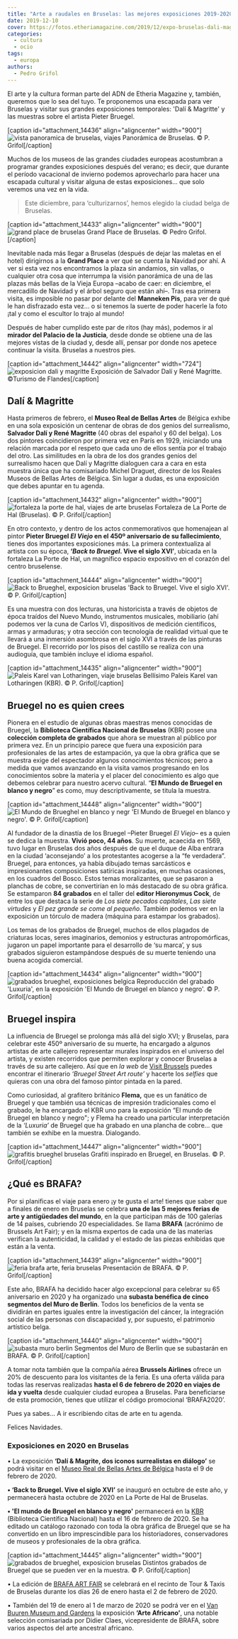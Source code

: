 ```yaml
---
title: "Arte a raudales en Bruselas: las mejores exposiciones 2019-2020"
date: 2019-12-10
cover: https://fotos.etheriamagazine.com/2019/12/expo-bruselas-dali-magritte.jpg
categories: 
  - cultura
  - ocio
tags: 
  - europa
authors: 
  - Pedro Grifol
---
```


El arte y la cultura forman parte del ADN de Etheria Magazine y, también, queremos que 
lo sea del tuyo. Te proponemos una escapada para ver Bruselas y visitar sus grandes 
exposiciones temporales: 'Dalí & Magritte' y las muestras sobre el artista Pieter 
Bruegel. 

\[caption id="attachment\_14436" align="aligncenter" width="900"\]![vista panoramica de bruselas, viajes](https://fotos.etheriamagazine.com/2019/11/vistas-Bruselas.jpg "Panorámica de Bruselas") Panorámica de Bruselas. © P. Grifol\[/caption\]

Muchos de los museos de las grandes ciudades europeas acostumbran a programar grandes exposiciones después del verano; es decir, que durante el período vacacional de invierno podemos aprovecharlo para hacer una escapada cultural y visitar alguna de estas exposiciones… que solo veremos una vez en la vida.

> Este diciembre, para ‘culturizarnos’, hemos elegido la ciudad belga de Bruselas. 

\[caption id="attachment\_14433" align="aligncenter" width="900"\]![grand place de bruselas](https://fotos.etheriamagazine.com/2019/11/Grand-place-Bruselas.jpg "Grand Place de Bruselas.") Grand Place de Bruselas. © Pedro Grifol.\[/caption\]

Inevitable nada más llegar a Bruselas (después de dejar las maletas en el hotel) dirigirnos a la **Grand Place** a ver qué se cuenta la Navidad por ahí. A ver si esta vez nos encontramos la plaza sin andamios, sin vallas, o cualquier otra cosa que interrumpa la visión panorámica de una de las plazas más bellas de la Vieja Europa –acabo de caer: en diciembre, el mercadillo de Navidad y el árbol seguro que están ahí–. Tras esa primera visita, es imposible no pasar por delante del **Manneken Pis**, para ver de qué le han disfrazado esta vez… o si tenemos la suerte de poder hacerle la foto ¡tal y como el escultor lo trajo al mundo!

Después de haber cumplido este par de ritos (hay más), podemos ir al **mirador del Palacio de la Justicia**, desde donde se obtiene una de las mejores vistas de la ciudad y, desde allí, pensar por donde nos apetece continuar la visita. Bruselas a nuestros pies.

\[caption id="attachment\_14442" align="aligncenter" width="724"\]![exposicion dali y magritte](https://fotos.etheriamagazine.com/2019/12/poster-expo-dali-y-Magritte.jpg "Exposición de Salvador Dalí y René Magritte.") Exposición de Salvador Dalí y René Magritte. ©Turismo de Flandes\[/caption\]

## Dalí & Magritte

Hasta primeros de febrero, el **Museo Real de Bellas Artes** de Bélgica exhibe en una sola exposición un centenar de obras de dos genios del surrealismo, **Salvador Dalí y René Magritte** (40 obras del español y 60 del belga). Los dos pintores coincidieron por primera vez en París en 1929, iniciando una relación marcada por el respeto que cada uno de ellos sentía por el trabajo del otro. Las similitudes en la obra de los dos grandes genios del surrealismo hacen que Dalí y Magritte dialoguen cara a cara en esta muestra única que ha comisariado Michel Draguet, director de los Reales Museos de Bellas Artes de Bélgica. Sin lugar a dudas, es una exposición que debes apuntar en tu agenda.

\[caption id="attachment\_14432" align="aligncenter" width="900"\]![fortaleza la porte de hal, viajes de arte bruselas](https://fotos.etheriamagazine.com/2019/11/bruselas-puerta-hal.jpg "Fortaleza de La Porte de Hal (Bruselas)") Fortaleza de La Porte de Hal (Bruselas). © P. Grifol\[/caption\]

En otro contexto, y dentro de los actos conmemorativos que homenajean al pintor **Pieter Bruegel _El Viejo_ en el 450º aniversario de su fallecimiento**, tienes dos importantes exposiciones más. La primera contextualiza al artista con su época, **‘_Back to Bruegel_. Vive el siglo XVI’**, ubicada en la fortaleza La Porte de Hal, un magnífico espacio expositivo en el corazón del centro bruselense.

\[caption id="attachment\_14444" align="aligncenter" width="900"\]![Back to Brueghel, exposicion bruselas](https://fotos.etheriamagazine.com/2019/12/back-to-brueghel-bruselas.jpg "'Back to Brueghel. Vive el siglo XVI'.") 'Back to Bruegel. Vive el siglo XVI'. © P. Grifol\[/caption\]

Es una muestra con dos lecturas, una historicista a través de objetos de época traídos del Nuevo Mundo, instrumentos musicales, mobiliario (ahí podemos ver la cuna de Carlos V), dispositivos de medición científicos, armas y armaduras; y otra sección con tecnología de realidad virtual que te llevará a una inmersión asombrosa en el siglo XVI a través de las pinturas de Bruegel. El recorrido por los pisos del castillo se realiza con una audioguía, que también incluye el idioma español.

\[caption id="attachment\_14435" align="aligncenter" width="900"\]![Paleis Karel van Lotharingen, viaje bruselas](https://fotos.etheriamagazine.com/2019/11/paleis-karel-van-lotharingen.jpg "Bellísimo Paleis Karel van Lotharingen (KBR).") Bellísimo Paleis Karel van Lotharingen (KBR). © P. Grifol\[/caption\]

## Bruegel no es quien crees

Pionera en el estudio de algunas obras maestras menos conocidas de Bruegel, la **Biblioteca Científica Nacional de Bruselas** (KBR) posee una **colección completa de grabados** que ahora se muestran al público por primera vez. En un principio parece que fuera una exposición para profesionales de las artes de estampación, ya que la obra gráfica que se muestra exige del espectador algunos conocimientos técnicos; pero a medida que vamos avanzando en la visita vamos progresando en los conocimientos sobre la materia y el placer del conocimiento es algo que debemos celebrar para nuestro acervo cultural. “**El Mundo de Bruegel en blanco y negro**” es como, muy descriptivamente, se titula la muestra.

\[caption id="attachment\_14448" align="aligncenter" width="900"\]![El Mundo de Brueghel en blanco y negr](https://fotos.etheriamagazine.com/2019/12/Bruegel-en-blanco-y-negro-bruselas.jpg "'El Mundo de Brueghel en blanco y negro'.") 'El Mundo de Bruegel en blanco y negro'. © P. Grifol\[/caption\]

Al fundador de la dinastía de los Bruegel –Pieter Bruegel _El Viejo_– es a quien se dedica la muestra. **Vivió poco, 44 años**. Su muerte, acaecida en 1569, tuvo lugar en Bruselas dos años después de que el duque de Alba entrara en la ciudad ‘aconsejando’ a los protestantes acogerse a la “fe verdadera”. Bruegel, para entonces, ya había dibujado temas sarcásticos e impresionantes composiciones satíricas inspiradas, en muchas ocasiones, en los cuadros del Bosco. Estos temas moralizantes, que se pasaron a planchas de cobre, se convertirían en lo más destacado de su obra gráfica. Se estamparon **84 grabados** en el taller del **editor Hieronymus Cock**, de entre los que destaca la serie de _Los_ _siete pecados capitales_, _Las siete virtudes_ y _El pez grande se come al pequeño_. También podemos ver en la exposición un tórculo de madera (máquina para estampar los grabados).

Los temas de los grabados de Bruegel, muchos de ellos plagados de criaturas locas, seres imaginarios, demonios y estructuras antropomórficas, jugaron un papel importante para el desarrollo de ‘su marca’, y sus grabados siguieron estampándose después de su muerte teniendo una buena acogida comercial.

\[caption id="attachment\_14434" align="aligncenter" width="900"\]![grabados brueghel, exposiciones belgica](https://fotos.etheriamagazine.com/2019/11/Luxuria-Reproduccion-mural.jpg "Reproducción del grabado 'Luxuria', en la exposición 'El Mundo de Brueghel en blanco y negro'.") Reproducción del grabado 'Luxuria', en la exposición 'El Mundo de Bruegel en blanco y negro'. © P. Grifol\[/caption\]

## Bruegel inspira

La influencia de Bruegel se prolonga más allá del siglo XVI; y Bruselas, para celebrar este 450º aniversario de su muerte, ha encargado a algunos artistas de arte callejero representar murales inspirados en el universo del artista, y existen recorridos que permiten explorar y conocer Bruselas a través de su arte callejero. Así que en _la web_ de [Visit Brussels](https://visit.brussels/es) puedes encontrar el itinerario _‘Bruegel Street Art route’_ y hacerte los _selfies_ que quieras con una obra del famoso pintor pintada en la pared.

Como curiosidad, al grafitero británico **Flema,** que es un fanático de Bruegel y que también usa técnicas de impresión tradicionales como el grabado, le ha encargado el KBR uno para la exposición “El mundo de Bruegel en blanco y negro"; y Flema ha creado una particular interpretación de la _‘Luxuria’_ de Bruegel que ha grabado en una plancha de cobre… que también se exhibe en la muestra. Dialogando.

\[caption id="attachment\_14447" align="aligncenter" width="900"\]![grafitis brueghel bruselas](https://fotos.etheriamagazine.com/2019/12/grafiti-mural-brueghel-bruselas.jpg "Grafiti inspirado en Brueghel, en Bruselas.") Grafiti inspirado en Bruegel, en Bruselas. © P. Grifol\[/caption\]

## ¿Qué es BRAFA?

Por si planificas el viaje para enero ¡y te gusta el arte! tienes que saber que a finales de enero en Bruselas se celebra **una de las 5 mejores ferias de arte y antigüedades del mundo**, en la que participan más de 100 galerías de 14 países, cubriendo 20 especialidades. Se llama **BRAFA** (acrónimo de Brussels Art Fair); y en la misma expertos de cada una de las materias verifican la autenticidad, la calidad y el estado de las piezas exhibidas que están a la venta.

\[caption id="attachment\_14439" align="aligncenter" width="900"\]![feria brafa arte, feria bruselas](https://fotos.etheriamagazine.com/2019/12/brafa-bruselas-presentacion.jpg "Presentación de BRAFA.") Presentación de BRAFA. © P. Grifol\[/caption\]

Este año, BRAFA ha decidido hacer algo excepcional para celebrar su 65 aniversario en 2020 y ha organizado una **subasta benéfica de cinco segmentos del Muro de Berlín**. Todos los beneficios de la venta se dividirán en partes iguales entre la investigación del cáncer, la integración social de las personas con discapacidad y, por supuesto, el patrimonio artístico belga.

\[caption id="attachment\_14440" align="aligncenter" width="900"\]![subasta muro berlin](https://fotos.etheriamagazine.com/2019/12/subasta-muro-berlin.jpg "Segmentos del Muro de Berlín que se subastarán en BRAFA.") Segmentos del Muro de Berlín que se subastarán en BRAFA. © P. Grifol\[/caption\]

A tomar nota también que la compañía aérea **Brussels Airlines** ofrece un 20% de descuento para los visitantes de la feria. Es una oferta válida para todas las reservas realizadas **hasta el 6 de febrero de 2020 en viajes de ida y vuelta** desde cualquier ciudad europea a Bruselas. Para beneficiarse de esta promoción, tienes que utilizar el código promocional ‘BRAFA2020’.

Pues ya sabes… A ir escribiendo citas de arte en tu agenda.

Felices Navidades.

### Exposiciones en 2020 en Bruselas

• La exposición **‘Dalí & Magrite, dos iconos surrealistas en diálogo’** se podrá visitar en el [Museo Real de Bellas Artes de Bélgica](http://www.fine-arts-museum.be) hasta el 9 de febrero de 2020.

**• ‘Back to Bruegel. Vive el siglo XVI’** se inauguró en octubre de este año, y permanecerá hasta octubre de 2020 en La Porte de Hal de Bruselas.

**• 'El mundo de Bruegel en blanco y negro'** permanecerá en la [KBR](http://www.kbr.be) (Biblioteca Científica Nacional) hasta el 16 de febrero de 2020. Se ha editado un catálogo razonado con toda la obra gráfica de Bruegel que se ha convertido en un libro imprescindible para los historiadores, conservadores de museos y profesionales de la obra gráfica.

\[caption id="attachment\_14445" align="aligncenter" width="900"\]![grabados de brueghel, exposicion bruselas](https://fotos.etheriamagazine.com/2019/12/grabados-brueghel-bruselas.jpg "Distintos grabados de Brueghel que se pueden ver en la muestra.") Distintos grabados de Bruegel que se pueden ver en la muestra. © P. Grifol\[/caption\]

• La edición de [BRAFA ART FAIR](http://www.brafa.art) se celebrará en el recinto de Tour & Taxis de Bruselas durante los días 26 de enero hasta el 2 de febrero de 2020.

• También del 19 de enero al 1 de marzo de 2020 se podrá ver en el [Van Buuren Museum and Gardens](http://www.museumvanbuuren.com) la exposición **‘Arte Africano’**, una notable selección comisariada por Didier Claes, vicepresidente de BRAFA, sobre varios aspectos del arte ancestral africano.
